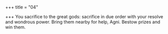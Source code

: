 +++
title = "04"

+++
You sacrifice to the great gods: sacrifice in due order with your resolve  and wondrous power.
Bring them nearby for help, Agni. Bestow prizes and win them.